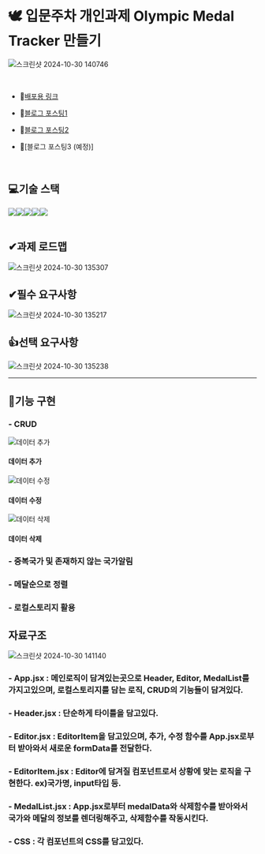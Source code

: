 # 🕊 입문주차 개인과제 Olympic Medal Tracker 만들기 
![스크린샷 2024-10-30 140746](https://github.com/user-attachments/assets/f3c4ad97-82b7-42e0-8ba5-926c41fb8618)

<br>

- 🔭[배포용 링크](https://medal-tracker-tau.vercel.app/)

- 🔭[블로그 포스팅1](https://velog.io/@hhyun19/%EA%B0%9C%EC%9D%B8%EA%B3%BC%EC%A0%9C-%EC%98%AC%EB%A6%BC%ED%94%BD-%EB%A9%94%EB%8B%AC-%ED%8A%B8%EB%9E%99%EC%BB%A4-%EB%A7%8C%EB%93%A4%EA%B8%B0)

- 🔭[블로그 포스팅2](https://velog.io/@hhyun19/%EA%B0%9C%EC%9D%B8%EA%B3%BC%EC%A0%9C-%EC%98%AC%EB%A6%BC%ED%94%BD-%EB%A9%94%EB%8B%AC-%ED%8A%B8%EB%9E%99%EC%BB%A4-%EB%A7%8C%EB%93%A4%EA%B8%B02)

- 🔭[블로그 포스팅3 (예정)]
<br>

## 💻기술 스택

<div style="display:flex; justify-contents: center;">
  <img src="https://img.shields.io/badge/HTML5-E34F26?style=for-the-badge&logo=html5&logoColor=white">
  <img src="https://img.shields.io/badge/CSS3-1572B6?style=for-the-badge&logo=css3&logoColor=white"> 
  <img src="https://img.shields.io/badge/JavaScript-323330?style=for-the-badge&logo=javascript&logoColor=F7DF1E">
  <img src="https://img.shields.io/badge/git-orange?style=for-the-badge&logo=git&logoColor=white">
  <img src="https://img.shields.io/badge/react-0769AD?style=for-the-badge&logo=react&logoColor=white">  
</div>
<br>

## ✔과제 로드맵
![스크린샷 2024-10-30 135307](https://github.com/user-attachments/assets/3def240d-8d4e-46d0-bb3c-23cafe16ecba)

## ✔필수 요구사항
![스크린샷 2024-10-30 135217](https://github.com/user-attachments/assets/d9fa1ee4-0624-4564-ac3f-42efa04b83ef)
<br>

## 👍선택 요구사항
![스크린샷 2024-10-30 135238](https://github.com/user-attachments/assets/784d1c26-fe33-472e-be26-67208a7770c6)

---

  ## 🎥기능 구현
  ### - CRUD
  
  ![데이터 추가](https://github.com/user-attachments/assets/ecbccf70-c3c7-4605-9388-b6739cf0c6f1)<br/>
  
  #### 데이터 추가
  
  ![데이터 수정](https://github.com/user-attachments/assets/c6663998-e349-4b81-8a18-87f09eb9116d)<br/>
  
  #### 데이터 수정
  
  ![데이터 삭제](https://github.com/user-attachments/assets/ebef4c0e-5a79-4097-a6f4-80b2848412cc)<br/>
  
  #### 데이터 삭제
  
  ### - 중복국가 및 존재하지 않는 국가알림
  ### - 메달순으로 정렬
  ### - 로컬스토리지 활용

  ## 자료구조
  ![스크린샷 2024-10-30 141140](https://github.com/user-attachments/assets/b084710e-da53-4d05-93d7-da182c2931e4)  
  
  ### - App.jsx : 메인로직이 담겨있는곳으로 Header, Editor, MedalList를 가지고있으며, 로컬스토리지를 담는 로직, CRUD의 기능들이 담겨있다.
  ### - Header.jsx : 단순하게 타이틀을 담고있다.
  ### - Editor.jsx : EditorItem을 담고있으며, 추가, 수정 함수를 App.jsx로부터 받아와서 새로운 formData를 전달한다.
  ### - EditorItem.jsx : Editor에 담겨질 컴포넌트로서 상황에 맞는 로직을 구현한다. ex)국가명, input타입 등.
  ### - MedalList.jsx : App.jsx로부터 medalData와 삭제함수를 받아와서 국가와 메달의 정보를 렌더링해주고, 삭제함수를 작동시킨다.
  ### - CSS : 각 컴포넌트의 CSS를 담고있다.



